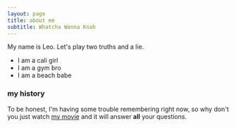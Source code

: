 ```yaml
---
layout: page
title: about me
subtitle: Whatcha Wanna Knah
---
```


My name is Leo. Let's play two truths and a lie.

- I am a cali girl
- I am a gym bro
- I am a beach babe



### my history

To be honest, I'm having some trouble remembering right now, so why don't you just watch [my movie](http://en.wikipedia.org/wiki/The_Princess_Bride_%28film%29) and it will answer **all** your questions.
